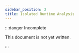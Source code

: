 ```yaml
---
sidebar_position: 2
title: Isolated Runtime Analysis
---
```


:::danger Incomplete

This document is not yet written.

:::
